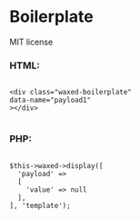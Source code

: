 # Boilerplate

MIT license


### HTML:

```

<div class="waxed-boilerplate"
data-name="payload1"
></div>


```

### PHP:

```

$this->waxed->display([
  'payload' =>
  [
    'value' => null
  ],
], 'template');


```


